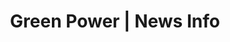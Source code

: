 ---
title: "Green Power | News Info"

meta:
  description: "Learn about new energy storage technologies in the Balearic Islands. Support the growth of renewable energy in Ibiza, Mallorca, Menorca and Formentera. Solar solutions across mainland Spain.
"
og:
  title: "Green Power | News Info"
  description: "Learn about new energy storage technologies in the Balearic Islands. Support the growth of renewable energy in Ibiza, Mallorca, Menorca and Formentera. Solar solutions across mainland Spain." 
  type: "website"
  url: "fr/news-info"
  image: "images/logo/logo.png"

slider:
  newsbanner : "images/banner/news-banner.jpg"
  title : "Nouvelles"
  desc : "Restez inspiré"

block:
  dummy5 : "images/dummy5.jpg"
  title : "Nouvelles technologies de stockage d'énergie aux Baléares"
  desc : "La transition énergétique passe par de nouvelles technologies de stockage, de plus en plus innovantes et durables. Voici ce sur quoi Green Power Project travaille en Espagne."
  desc2: "Les systèmes de stockage innovants sont actuellement en phase de développement. Une fois opérationnelles, leurs performances seront analysées pour valider leur efficacité opérationnelle réelle. Le voyage innovant vers le développement et l'adoption de systèmes de stockage de plus en plus performants, flexibles et durables se poursuit jour après jour, pour soutenir la croissance des énergies renouvelables vers un avenir 100% vert.`"
  content : "Partager ce contenu"
  urlshare: "/fr/news/news_info/"

    
draft: false
---